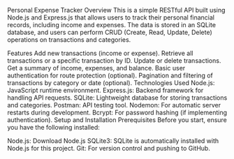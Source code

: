 Personal Expense Tracker
Overview
This is a simple RESTful API built using Node.js and Express.js that allows users to track their personal financial records, including income and expenses. The data is stored in an SQLite database, and users can perform CRUD (Create, Read, Update, Delete) operations on transactions and categories.

Features
Add new transactions (income or expense).
Retrieve all transactions or a specific transaction by ID.
Update or delete transactions.
Get a summary of income, expenses, and balance.
Basic user authentication for route protection (optional).
Pagination and filtering of transactions by category or date (optional).
Technologies Used
Node.js: JavaScript runtime environment.
Express.js: Backend framework for handling API requests.
SQLite: Lightweight database for storing transactions and categories.
Postman: API testing tool.
Nodemon: For automatic server restarts during development.
Bcrypt: For password hashing (if implementing authentication).
Setup and Installation
Prerequisites
Before you start, ensure you have the following installed:

Node.js: Download Node.js
SQLite3: SQLite is automatically installed with Node.js for this project.
Git: For version control and pushing to GitHub.
